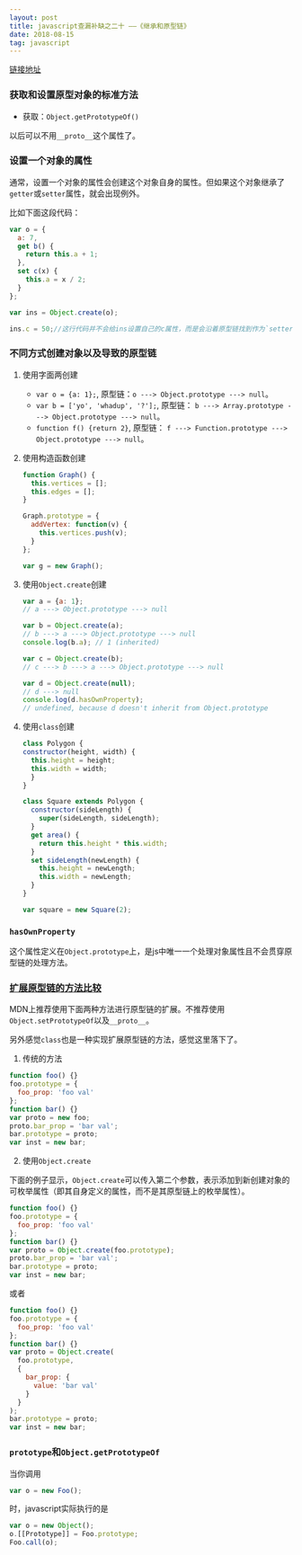 ```yaml
---
layout: post
title: javascript查漏补缺之二十 ——《继承和原型链》
date: 2018-08-15
tag: javascript
---
```


[链接地址](https://developer.mozilla.org/en-US/docs/Web/JavaScript/Inheritance_and_the_prototype_chain)

### 获取和设置原型对象的标准方法

- 获取：`Object.getPrototypeOf()`

以后可以不用`__proto__`这个属性了。

### 设置一个对象的属性

通常，设置一个对象的属性会创建这个对象自身的属性。但如果这个对象继承了`getter`或`setter`属性，就会出现例外。

比如下面这段代码：

```js
var o = {
  a: 7,
  get b() { 
    return this.a + 1;
  },
  set c(x) {
    this.a = x / 2;
  }
};

var ins = Object.create(o);

ins.c = 50;//这行代码并不会给ins设置自己的c属性，而是会沿着原型链找到作为`setter`的c属性，结果是ins中多了一个属性a，属性值为25。
```

### 不同方式创建对象以及导致的原型链

1. 使用字面两创建

    - `var o = {a: 1};`, 原型链：`o ---> Object.prototype ---> null`。
    - `var b = ['yo', 'whadup', '?'];`, 原型链： `b ---> Array.prototype ---> Object.prototype ---> null`。
    - `function f() {return 2}`, 原型链： `f ---> Function.prototype ---> Object.prototype ---> null`。

2. 使用构造函数创建

    ```js
    function Graph() {
      this.vertices = [];
      this.edges = [];
    }

    Graph.prototype = {
      addVertex: function(v) {
        this.vertices.push(v);
      }
    };

    var g = new Graph();
    ```

3. 使用`Object.create`创建

    ```js
    var a = {a: 1}; 
    // a ---> Object.prototype ---> null

    var b = Object.create(a);
    // b ---> a ---> Object.prototype ---> null
    console.log(b.a); // 1 (inherited)

    var c = Object.create(b);
    // c ---> b ---> a ---> Object.prototype ---> null

    var d = Object.create(null);
    // d ---> null
    console.log(d.hasOwnProperty); 
    // undefined, because d doesn't inherit from Object.prototype
    ```

4. 使用`class`创建

    ```js
    class Polygon {
    constructor(height, width) {
      this.height = height;
      this.width = width;
      }
    }

    class Square extends Polygon {
      constructor(sideLength) {
        super(sideLength, sideLength);
      }
      get area() {
        return this.height * this.width;
      }
      set sideLength(newLength) {
        this.height = newLength;
        this.width = newLength;
      }
    }

    var square = new Square(2);
    ```

### `hasOwnProperty`

这个属性定义在`Object.prototype`上，是js中唯一一个处理对象属性且不会贯穿原型链的处理方法。

### [扩展原型链的方法比较](https://developer.mozilla.org/en-US/docs/Web/JavaScript/Inheritance_and_the_prototype_chain#Summary_of_methods_for_extending_the_protoype_chain)

MDN上推荐使用下面两种方法进行原型链的扩展。不推荐使用`Object.setPrototypeOf`以及`__proto__`。

另外感觉`class`也是一种实现扩展原型链的方法，感觉这里落下了。

1. 传统的方法

```js
function foo() {}
foo.prototype = {
  foo_prop: 'foo val'
};
function bar() {}
var proto = new foo;
proto.bar_prop = 'bar val';
bar.prototype = proto;
var inst = new bar;
```

2. 使用`Object.create`

下面的例子显示，`Object.create`可以传入第二个参数，表示添加到新创建对象的可枚举属性（即其自身定义的属性，而不是其原型链上的枚举属性）。

```js
function foo() {}
foo.prototype = {
  foo_prop: 'foo val'
};
function bar() {}
var proto = Object.create(foo.prototype);
proto.bar_prop = 'bar val';
bar.prototype = proto;
var inst = new bar;
```

或者

```js
function foo() {}
foo.prototype = {
  foo_prop: 'foo val'
};
function bar() {}
var proto = Object.create(
  foo.prototype,
  {
    bar_prop: {
      value: 'bar val'
    }
  }
);
bar.prototype = proto;
var inst = new bar;
```

### `prototype`和`Object.getPrototypeOf`

当你调用
```js
var o = new Foo();
```
时，javascript实际执行的是
```js
var o = new Object();
o.[[Prototype]] = Foo.prototype;
Foo.call(o);
```
